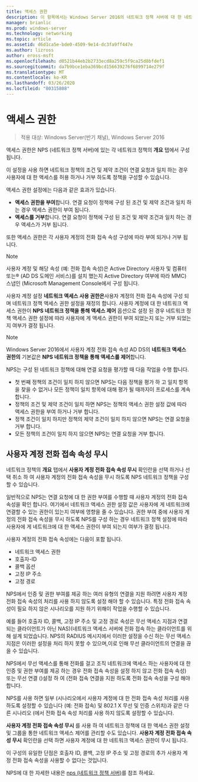 ```yaml
---
title: 액세스 권한
description: 이 항목에서는 Windows Server 2016의 네트워크 정책 서버에 대 한 네트워크 정책 액세스 권한의 개요를 제공 합니다.
manager: brianlic
ms.prod: windows-server
ms.technology: networking
ms.topic: article
ms.assetid: d6d1ca5e-bde0-4509-9e14-dc3fa9ff447e
ms.author: lizross
author: eross-msft
ms.openlocfilehash: d0521b44eb2b2733ecd8a259c5f9ca25d8bfdef1
ms.sourcegitcommit: da7b9bce1eba369bcd156639276f6899714e279f
ms.translationtype: MT
ms.contentlocale: ko-KR
ms.lasthandoff: 03/26/2020
ms.locfileid: "80315808"
---
```

# <a name="access-permission"></a>액세스 권한

>적용 대상: Windows Server(반기 채널), Windows Server 2016

액세스 권한은 NPS (네트워크 정책 서버)에 있는 각 네트워크 정책의 **개요** 탭에서 구성 됩니다. 

이 설정을 사용 하면 네트워크 정책의 조건 및 제약 조건이 연결 요청과 일치 하는 경우 사용자에 대 한 액세스를 허용 하거나 거부 하도록 정책을 구성할 수 있습니다. 

액세스 권한 설정에는 다음과 같은 효과가 있습니다.

- **액세스 권한을 부여**합니다. 연결 요청이 정책에 구성 된 조건 및 제약 조건과 일치 하는 경우 액세스 권한이 부여 됩니다.
- **액세스를 거부**합니다. 연결 요청이 정책에 구성 된 조건 및 제약 조건과 일치 하는 경우 액세스가 거부 됩니다.

또한 액세스 권한은 각 사용자 계정의 전화 접속 속성 구성에 따라 부여 되거나 거부 됩니다.

>[!NOTE]
>사용자 계정 및 해당 속성 (예: 전화 접속 속성)은 Active Directory 사용자 및 컴퓨터 또는&reg; (AD DS 도메인 서비스)를 설치 했는지 Active Directory 여부에 따라 MMC\) 스냅인 \(Microsoft Management Console에서 구성 됩니다.

사용자 계정 설정 **네트워크 액세스 사용 권한은**사용자 계정의 전화 접속 속성에 구성 되며 네트워크 정책 액세스 권한 설정을 재정의 합니다. 사용자 계정에 대 한 네트워크 액세스 권한이 **NPS 네트워크 정책을 통해 액세스 제어** 옵션으로 설정 된 경우 네트워크 정책 액세스 권한 설정에 따라 사용자에 게 액세스 권한이 부여 되었는지 또는 거부 되었는지 여부가 결정 됩니다.

>[!NOTE]
>Windows Server 2016에서 사용자 계정 전화 접속 속성 AD DS의 **네트워크 액세스 권한의** 기본값은 **NPS 네트워크 정책을 통해 액세스를 제어**합니다.

NPS는 구성 된 네트워크 정책에 대해 연결 요청을 평가할 때 다음 작업을 수행 합니다.

- 첫 번째 정책의 조건이 일치 하지 않으면 NPS는 다음 정책을 평가 하 고 일치 항목을 찾을 수 없거나 모든 정책이 일치 항목에 대해 평가 될 때까지이 프로세스를 계속 합니다.
- 정책의 조건 및 제약 조건이 일치 하면 NPS는 정책의 액세스 권한 설정 값에 따라 액세스 권한을 부여 하거나 거부 합니다.
- 정책 조건이 일치 하지만 정책의 제약 조건이 일치 하지 않으면 NPS는 연결 요청을 거부 합니다.
- 모든 정책의 조건이 일치 하지 않으면 NPS는 연결 요청을 거부 합니다.

## <a name="ignore-user-account-dial-in-properties"></a>사용자 계정 전화 접속 속성 무시

네트워크 정책의 **개요** 탭에서 **사용자 계정 전화 접속 속성 무시** 확인란을 선택 하거나 선택 취소 하 여 사용자 계정의 전화 접속 속성을 무시 하도록 NPS 네트워크 정책을 구성할 수 있습니다. 

일반적으로 NPS는 연결 요청에 대 한 권한 부여를 수행할 때 사용자 계정의 전화 접속 속성을 확인 합니다. 여기에서 네트워크 액세스 권한 설정 값은 사용자에 게 네트워크에 연결할 수 있는 권한이 있는지 여부에 영향을 줄 수 있습니다. 권한 부여 중에 사용자 계정의 전화 접속 속성을 무시 하도록 NPS를 구성 하는 경우 네트워크 정책 설정에 따라 사용자에 게 네트워크에 대 한 액세스 권한이 부여 되는지 여부가 결정 됩니다.

사용자 계정의 전화 접속 속성에는 다음이 포함 됩니다.

- 네트워크 액세스 권한
- 호출자-ID
- 콜백 옵션
- 고정 IP 주소
- 고정 경로

NPS에서 인증 및 권한 부여를 제공 하는 여러 유형의 연결을 지원 하려면 사용자 계정 전화 접속 속성의 처리를 사용 하지 않도록 설정 해야 할 수 있습니다. 특정 전화 접속 속성이 필요 하지 않은 시나리오를 지원 하기 위해이 작업을 수행할 수 있습니다.

예를 들어 호출자 ID, 콜백, 고정 IP 주소 및 고정 경로 속성은 무선 액세스 지점과 연결 되는 클라이언트가 아닌 NAS\)\(네트워크 액세스 서버에 전화 접속 하는 클라이언트를 위해 설계 되었습니다. NPS의 RADIUS 메시지에서 이러한 설정을 수신 하는 무선 액세스 지점은 이러한 설정을 처리 하지 못할 수 있으며,이로 인해 무선 클라이언트의 연결을 끊을 수 있습니다.

NPS에서 무선 액세스를 통해 전화를 걸고 조직 네트워크에 액세스 하는 사용자에 대 한 인증 및 권한 부여를 제공 하는 경우 전화 접속 속성을 설정 하지 않고 전화 접속 속성\) 또는 무선 연결 \(\)설정 하 여 \(전화 접속 연결을 지원 하도록 전화 접속 속성을 구성 해야 합니다.

NPS를 사용 하면 일부 \(시나리오에서 사용자 계정에 대 한 전화 접속 속성 처리를 사용 하도록 설정할 수 있습니다 (예: 전화 접속\) 및 802.1 X 무선 및 인증 스위치\)과 같은 다른 시나리오 \(에서 전화 접속 속성 처리를 사용 하지 않도록 설정할 수 있습니다.

**사용자 계정 전화 접속 속성 무시** 를 사용 하 여 네트워크 정책에 대 한 액세스 권한 설정 및 그룹을 통한 네트워크 액세스 제어를 관리할 수도 있습니다. **사용자 계정 전화 접속 속성 무시** 확인란을 선택 하면 사용자 계정에 대 한 네트워크 액세스 권한이 무시 됩니다.

이 구성의 유일한 단점은 호출자 ID, 콜백, 고정 IP 주소 및 고정 경로의 추가 사용자 계정 전화 접속 속성을 사용할 수 없다는 것입니다.

NPS에 대 한 자세한 내용은 [nps (네트워크 정책 서버)](nps-top.md)를 참조 하세요.
